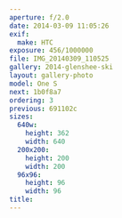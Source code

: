 ```yaml
---
aperture: f/2.0
date: 2014-03-09 11:05:26
exif:
  make: HTC
exposure: 456/1000000
file: IMG_20140309_110525
gallery: 2014-glenshee-ski
layout: gallery-photo
model: One S
next: 1b0f8a7
ordering: 3
previous: 691102c
sizes:
  640w:
    height: 362
    width: 640
  200x200:
    height: 200
    width: 200
  96x96:
    height: 96
    width: 96
title: 
---
```

